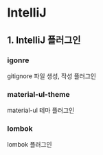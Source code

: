 # IntelliJ

## 1. IntelliJ 플러그인

### igonre
gitignore 파일 생성, 작성 플러그인

### material-ul-theme
material-ul 테마 플러그인

### lombok
lombok 플러그인
